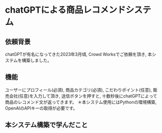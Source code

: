 # chatGPTによる商品レコメンドシステム
## 依頼背景
chatGPTが有名になってきた2023年3月頃, Crowd Worksでご依頼を頂き, 本システムを構築しました。
## 機能
ユーザーにプロフィール(必須), 商品カテゴリ(必須), こだわりポイント(任意), 販売会社(任意)を入力して頂き, 送信ボタンを押すと, 十数秒後にchatGPTによって商品のレコメンド文が返ってきます。
＊本システム使用にはPythonの環境構築, OpenAIのAPIキーの取得が必要です。
## 本システム構築で学んだこと
